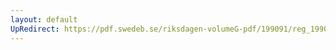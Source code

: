 ```yaml
---
layout: default
UpRedirect: https://pdf.swedeb.se/riksdagen-volumeG-pdf/199091/reg_199091/reg_199091_1163.pdf
---
```

